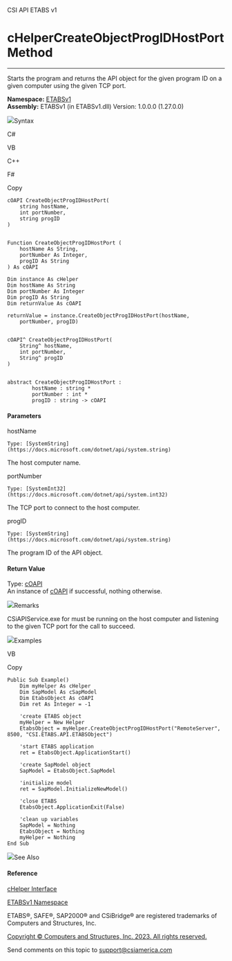 ﻿

CSI API ETABS v1

# cHelperCreateObjectProgIDHostPort Method  
  
---  
  
Starts the program and returns the API object for the given program ID on a
given computer using the given TCP port.

**Namespace:** [ETABSv1](2780f1b8-2033-5289-2298-1cdb2a7508d9.htm)  
**Assembly:** ETABSv1 (in ETABSv1.dll) Version: 1.0.0.0 (1.27.0.0)

![](../icons/SectionExpanded.png)Syntax

C#

VB

C++

F#

Copy

    
    
    cOAPI CreateObjectProgIDHostPort(
    	string hostName,
    	int portNumber,
    	string progID
    )
    
    
    Function CreateObjectProgIDHostPort ( 
    	hostName As String,
    	portNumber As Integer,
    	progID As String
    ) As cOAPI
    
    Dim instance As cHelper
    Dim hostName As String
    Dim portNumber As Integer
    Dim progID As String
    Dim returnValue As cOAPI
    
    returnValue = instance.CreateObjectProgIDHostPort(hostName, 
    	portNumber, progID)
    
    
    cOAPI^ CreateObjectProgIDHostPort(
    	String^ hostName, 
    	int portNumber, 
    	String^ progID
    )
    
    
    abstract CreateObjectProgIDHostPort : 
            hostName : string * 
            portNumber : int * 
            progID : string -> cOAPI 
    

#### Parameters

hostName

    Type: [SystemString](https://docs.microsoft.com/dotnet/api/system.string)  
The host computer name.

portNumber

    Type: [SystemInt32](https://docs.microsoft.com/dotnet/api/system.int32)  
The TCP port to connect to the host computer.

progID

    Type: [SystemString](https://docs.microsoft.com/dotnet/api/system.string)  
The program ID of the API object.

#### Return Value

Type: [cOAPI](85e13e9c-4b05-a5ed-4bfe-08903fdb79e1.htm)  
An instance of [cOAPI](85e13e9c-4b05-a5ed-4bfe-08903fdb79e1.htm) if
successful, nothing otherwise.

![](../icons/SectionExpanded.png)Remarks

CSiAPIService.exe for must be running on the host computer and listening to
the given TCP port for the call to succeed.

![](../icons/SectionExpanded.png)Examples

VB

Copy

    
    
    Public Sub Example()
        Dim myHelper As cHelper
        Dim SapModel As cSapModel
        Dim EtabsObject As cOAPI
        Dim ret As Integer = -1
    
        'create ETABS object
        myHelper = New Helper
        EtabsObject = myHelper.CreateObjectProgIDHostPort("RemoteServer", 8500, "CSI.ETABS.API.ETABSObject")
    
        'start ETABS application
        ret = EtabsObject.ApplicationStart()
    
        'create SapModel object
        SapModel = EtabsObject.SapModel
    
        'initialize model
        ret = SapModel.InitializeNewModel()
    
        'close ETABS
        EtabsObject.ApplicationExit(False)
    
        'clean up variables
        SapModel = Nothing
        EtabsObject = Nothing
        myHelper = Nothing
    End Sub

![](../icons/SectionExpanded.png)See Also

#### Reference

[cHelper Interface](26c23d4c-221d-7bb7-4ae5-e9d97657cdcf.htm)

[ETABSv1 Namespace](2780f1b8-2033-5289-2298-1cdb2a7508d9.htm)

ETABS®, SAFE®, SAP2000® and CSiBridge® are registered trademarks of Computers
and Structures, Inc.  

[Copyright © Computers and Structures, Inc. 2023. All rights
reserved.](http://www.csiamerica.com)

Send comments on this topic to
[support@csiamerica.com](mailto:support%40csiamerica.com?Subject=CSI%20API%20ETABS%20v1)

